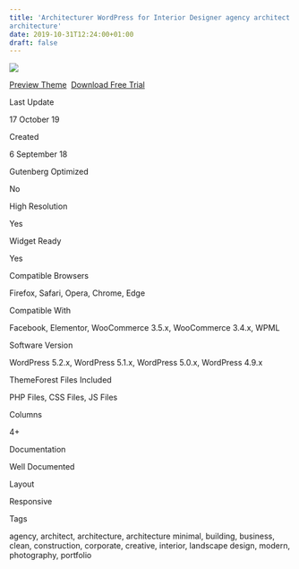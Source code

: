 ```yaml
---
title: 'Architecturer WordPress for Interior Designer agency architect
architecture'
date: 2019-10-31T12:24:00+01:00
draft: false
---
```


[![](https://1.bp.blogspot.com/-3a84DBBa924/XbrEV9kUk3I/AAAAAAAAFcw/8gyKa-nyvToU02exJvo-6rdYoGumsg5ywCLcBGAsYHQ/s400/architecturer-wordpress-for-interior-designer-download.png)](https://1.bp.blogspot.com/-3a84DBBa924/XbrEV9kUk3I/AAAAAAAAFcw/8gyKa-nyvToU02exJvo-6rdYoGumsg5ywCLcBGAsYHQ/s1600/architecturer-wordpress-for-interior-designer-download.png)

[Preview Theme](https://fxtheme.com/item/architecturer-interior-design-architecture-wordpress/22544684?s_do=preview "live Preview Architecturer WordPress for Interior Designer")  [Download Free Trial](https://fxtheme.com/item/architecturer-interior-design-architecture-wordpress/22544684?s_do=theme11126.zip "Downnload Free Trial Architecturer WordPress for Interior Designer")

Last Update

17 October 19

Created

6 September 18

Gutenberg Optimized

No

High Resolution

Yes

Widget Ready

Yes

Compatible Browsers

Firefox, Safari, Opera, Chrome, Edge

Compatible With

Facebook, Elementor, WooCommerce 3.5.x, WooCommerce 3.4.x, WPML

Software Version

WordPress 5.2.x, WordPress 5.1.x, WordPress 5.0.x, WordPress 4.9.x

ThemeForest Files Included

PHP Files, CSS Files, JS Files

Columns

4+

Documentation

Well Documented

Layout

Responsive

Tags

agency, architect, architecture, architecture minimal, building, business, clean, construction, corporate, creative, interior, landscape design, modern, photography, portfolio
